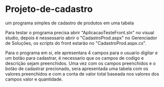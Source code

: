 # Projeto-de-cadastro
um programa simples de cadastro de produtos em uma tabela


Para testar o programa precisa abrir "AplicacaoTesteFront.sln" no visual studio, depois é nessessario abrir o "CadastroProd.aspx" no Gerenciador de Soluções, os scripts do front estarão no "CadastroProd.aspx.cs".

Para o programa em si, ele apresentara 4 campos para o usuario digitar e um botão para cadastrar, é necessario que os campos de codigo e descrição sejam preenchidos.
Uma vez com os campos preenchidos e o botão de cadastrar  precionado, sera apresentada uma tabela com os valores preenchidos e com a conta de valor total baseada nos valores dos campos valor e quantidade.
